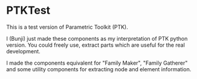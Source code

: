 # PTKTest
This is a test version of Parametric Toolkit (PTK).

I (Bunji) just made these components as my interpretation of PTK python version. 
You could freely use, extract parts which are useful for the real development.

I made the components equivalent for "Family Maker", "Family Gatherer" and some utility components for extracting node and element information.
